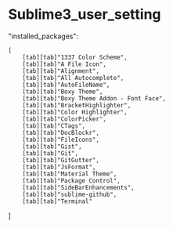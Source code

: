 # Sublime3_user_setting

"installed_packages":

	[
		[tab][tab]"1337 Color Scheme",
		[tab][tab]"A File Icon",
		[tab][tab]"Alignment",
		[tab][tab]"All Autocomplete",
		[tab][tab]"AutoFileName",
		[tab][tab]"Boxy Theme",
		[tab][tab]"Boxy Theme Addon - Font Face",
		[tab][tab]"BracketHighlighter",
		[tab][tab]"Color Highlighter",
		[tab][tab]"ColorPicker",
		[tab][tab]"CTags",
		[tab][tab]"DocBlockr",
		[tab][tab]"FileIcons",
		[tab][tab]"Gist",
		[tab][tab]"Git",
		[tab][tab]"GitGutter",
		[tab][tab]"JsFormat",
		[tab][tab]"Material Theme",
		[tab][tab]"Package Control",
		[tab][tab]"SideBarEnhancements",
		[tab][tab]"sublime-github",
		[tab][tab]"Terminal"
]

